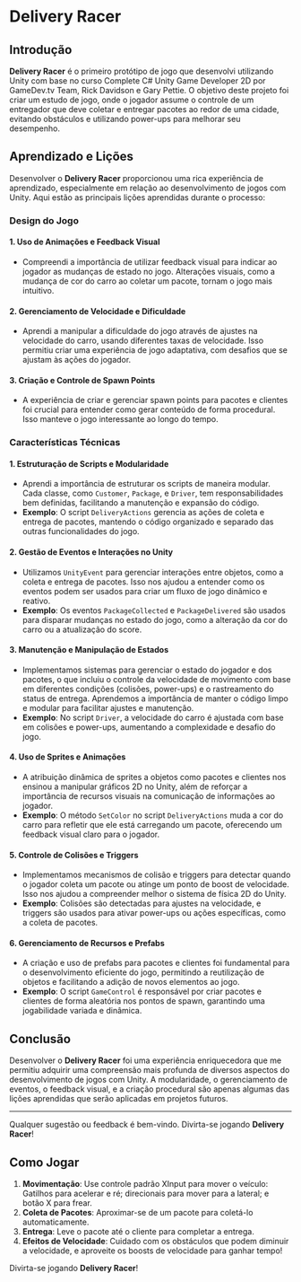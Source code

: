  # Delivery Racer

## Introdução

**Delivery Racer** é o primeiro protótipo de jogo que desenvolvi utilizando Unity com base no curso Complete C# Unity Game Developer 2D por  GameDev.tv Team, Rick Davidson e Gary Pettie. O objetivo deste projeto foi criar um estudo de jogo, onde o jogador assume o controle de um entregador que deve coletar e entregar pacotes ao redor de uma cidade, evitando obstáculos e utilizando power-ups para melhorar seu desempenho.

## Aprendizado e Lições

Desenvolver o **Delivery Racer** proporcionou uma rica experiência de aprendizado, especialmente em relação ao desenvolvimento de jogos com Unity. Aqui estão as principais lições aprendidas durante o processo:

### Design do Jogo

#### 1. **Uso de Animações e Feedback Visual**
   - Compreendi a importância de utilizar feedback visual para indicar ao jogador as mudanças de estado no jogo. Alterações visuais, como a mudança de cor do carro ao coletar um pacote, tornam o jogo mais intuitivo.

#### 2. **Gerenciamento de Velocidade e Dificuldade**
   - Aprendi a manipular a dificuldade do jogo através de ajustes na velocidade do carro, usando diferentes taxas de velocidade. Isso permitiu criar uma experiência de jogo adaptativa, com desafios que se ajustam às ações do jogador.

#### 3. **Criação e Controle de Spawn Points**
   - A experiência de criar e gerenciar spawn points para pacotes e clientes foi crucial para entender como gerar conteúdo de forma procedural. Isso manteve o jogo interessante ao longo do tempo.

### Características Técnicas

#### 1. **Estruturação de Scripts e Modularidade**
   - Aprendi a importância de estruturar os scripts de maneira modular. Cada classe, como `Customer`, `Package`, e `Driver`, tem responsabilidades bem definidas, facilitando a manutenção e expansão do código.
   - **Exemplo**: O script `DeliveryActions` gerencia as ações de coleta e entrega de pacotes, mantendo o código organizado e separado das outras funcionalidades do jogo.

#### 2. **Gestão de Eventos e Interações no Unity**
   - Utilizamos `UnityEvent` para gerenciar interações entre objetos, como a coleta e entrega de pacotes. Isso nos ajudou a entender como os eventos podem ser usados para criar um fluxo de jogo dinâmico e reativo.
   - **Exemplo**: Os eventos `PackageCollected` e `PackageDelivered` são usados para disparar mudanças no estado do jogo, como a alteração da cor do carro ou a atualização do score.

#### 3. **Manutenção e Manipulação de Estados**
   - Implementamos sistemas para gerenciar o estado do jogador e dos pacotes, o que incluiu o controle da velocidade de movimento com base em diferentes condições (colisões, power-ups) e o rastreamento do status de entrega. Aprendemos a importância de manter o código limpo e modular para facilitar ajustes e manutenção.
   - **Exemplo**: No script `Driver`, a velocidade do carro é ajustada com base em colisões e power-ups, aumentando a complexidade e desafio do jogo.

#### 4. **Uso de Sprites e Animações**
   - A atribuição dinâmica de sprites a objetos como pacotes e clientes nos ensinou a manipular gráficos 2D no Unity, além de reforçar a importância de recursos visuais na comunicação de informações ao jogador.
   - **Exemplo**: O método `SetColor` no script `DeliveryActions` muda a cor do carro para refletir que ele está carregando um pacote, oferecendo um feedback visual claro para o jogador.

#### 5. **Controle de Colisões e Triggers**
   - Implementamos mecanismos de colisão e triggers para detectar quando o jogador coleta um pacote ou atinge um ponto de boost de velocidade. Isso nos ajudou a compreender melhor o sistema de física 2D do Unity.
   - **Exemplo**: Colisões são detectadas para ajustes na velocidade, e triggers são usados para ativar power-ups ou ações específicas, como a coleta de pacotes.

#### 6. **Gerenciamento de Recursos e Prefabs**
   - A criação e uso de prefabs para pacotes e clientes foi fundamental para o desenvolvimento eficiente do jogo, permitindo a reutilização de objetos e facilitando a adição de novos elementos ao jogo.
   - **Exemplo**: O script `GameControl` é responsável por criar pacotes e clientes de forma aleatória nos pontos de spawn, garantindo uma jogabilidade variada e dinâmica.

## Conclusão

Desenvolver o **Delivery Racer** foi uma experiência enriquecedora que me permitiu adquirir uma compreensão mais profunda de diversos aspectos do desenvolvimento de jogos com Unity. A modularidade, o gerenciamento de eventos, o feedback visual, e a criação procedural são apenas algumas das lições aprendidas que serão aplicadas em projetos futuros.

---

Qualquer sugestão ou feedback é bem-vindo. Divirta-se jogando **Delivery Racer**!

## Como Jogar

1. **Movimentação**: Use controle padrão XInput para mover o veículo: Gatilhos para acelerar e ré; direcionais para mover para a lateral; e botão X para frear.
2. **Coleta de Pacotes**: Aproximar-se de um pacote para coletá-lo automaticamente.
3. **Entrega**: Leve o pacote até o cliente para completar a entrega.
4. **Efeitos de Velocidade**: Cuidado com os obstáculos que podem diminuir a velocidade, e aproveite os boosts de velocidade para ganhar tempo!

Divirta-se jogando **Delivery Racer**!


